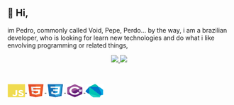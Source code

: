 ## 👋 Hi, 
im Pedro, commonly called Void, Pepe, Perdo... by the way, i am a brazilian developer, who is looking for learn new technologies and do what i like envolving programming or related things, 

<div align="center"> 
<a href="https://github.com/VoidPep">
<img height="150em"  src="https://github-readme-stats.vercel.app/api?username=VoidPep&show_icons=true&theme=dracula&include_all_commits=true&count_private=true"/>
<img height="150em"  src="https://github-readme-stats.vercel.app/api/top-langs/?username=VoidPep&layout=compact&langs_count=7&theme=dracula"/>
</div>

  ##
 
<div style="display: inline_block"><br>
  <img align="center" alt="Js" height="30" width="40" src="https://raw.githubusercontent.com/devicons/devicon/master/icons/javascript/javascript-plain.svg">
  <img align="center" alt="HTML" height="30" width="40" src="https://raw.githubusercontent.com/devicons/devicon/master/icons/html5/html5-original.svg">
  <img align="center" alt="CSS" height="30" width="40" src="https://raw.githubusercontent.com/devicons/devicon/master/icons/css3/css3-original.svg">
  <img align="center" alt="Csharp" height="30" width="40" src="https://raw.githubusercontent.com/devicons/devicon/master/icons/csharp/csharp-original.svg">
  <img align="center" alt="Dart" height="30" width="40" src="https://github.com/devicons/devicon/blob/master/icons/dart/dart-original.svg">
</div>
